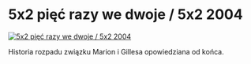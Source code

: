 5x2 pięć razy we dwoje / 5x2 2004 
=============
[![5x2 pięć razy we dwoje / 5x2 2004 ](http://vidos.pl/images/player.gif)](http://vidos.pl/5x2-piec-razy-we-dwoje-5x2-2004)

 Historia rozpadu związku Marion i Gillesa opowiedziana od końca.
